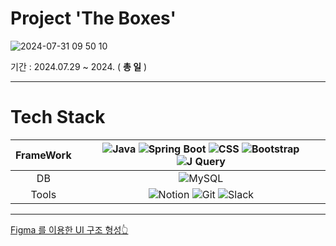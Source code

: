 # Project 'The Boxes'

![2024-07-31 09 50 10](https://github.com/user-attachments/assets/d9143e1e-5610-4da9-84f5-2708c910b2c4)


기간 : 2024.07.29 ~ 2024. ( __총 일__ )

---

# Tech Stack

| FrameWork | ![Java](https://img.shields.io/badge/Java-%23ED8B00.svg?style=flat&logo=openjdk&logoColor=white) ![Spring Boot](https://img.shields.io/badge/-Spring%20Boot-brightgreen?logo=spring&logoColor=white) ![CSS](https://img.shields.io/badge/-CSS3-blue?logo=css3&logoColor=white) ![Bootstrap](https://img.shields.io/badge/Bootstrap-%238511FA.svg?style=flat&logo=bootstrap&logoColor=white) ![J Query](https://img.shields.io/badge/Jquery-23ED8B00.svg?style=flat&logo=jquery&logoColor=white) |
| :-------: | :---------------------------------------------------------------------------------------------------------------------------------------------------------------------------------------------------------------------------------------------------------------------------------------------------------------------------------------------------------------------------------------------------------------------------------: |
|    DB     | ![MySQL](https://img.shields.io/badge/-MySQL-orange?logo=mysql&logoColor=white)|
|  Tools    | ![Notion](https://img.shields.io/badge/-Notion-black?logo=notion&logoColor=white) ![Git](https://img.shields.io/badge/-Git-red?logo=git&logoColor=white) ![Slack](https://img.shields.io/badge/-Slack-purple?logo=slack&logoColor=white) 
---



[Figma 를 이용한 UI 구조 형성👆](https://www.figma.com/design/XzO61U3bADvNJi4MAB3ePi/The-Boxes?node-id=0-1&m=dev&t=pmUhGgbVt7N8TXxR-1)
